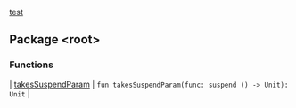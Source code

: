 [test](../index.md)

## Package &lt;root&gt;

### Functions

| [takesSuspendParam](takes-suspend-param.md) | `fun takesSuspendParam(func: suspend () -> Unit): Unit` |

